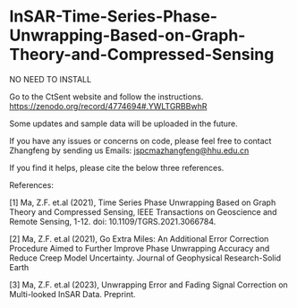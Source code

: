 # InSAR-Time-Series-Phase-Unwrapping-Based-on-Graph-Theory-and-Compressed-Sensing
NO NEED TO INSTALL

Go to the CtSent website and follow the instructions. https://zenodo.org/record/4774694#.YWLTGRBBwhR

Some updates and sample data will be uploaded in the future.

If you have any issues or concerns on code, please feel free to contact Zhangfeng by sending us Emails: jspcmazhangfeng@hhu.edu.cn

If you find it helps, please cite the below three references.


References:


[1] Ma, Z.F. et.al (2021), Time Series Phase Unwrapping Based on Graph Theory and Compressed Sensing, IEEE Transactions on Geoscience and Remote Sensing, 1-12. doi: 10.1109/TGRS.2021.3066784.


[2] Ma, Z.F. et.al (2021), Go Extra Miles: An Additional Error Correction Procedure Aimed to Further Improve Phase Unwrapping Accuracy and Reduce Creep Model Uncertainty. Journal of Geophysical Research-Solid Earth

[3] Ma, Z.F. et.al (2023), Unwrapping Error and Fading Signal Correction on Multi-looked InSAR Data. Preprint.
